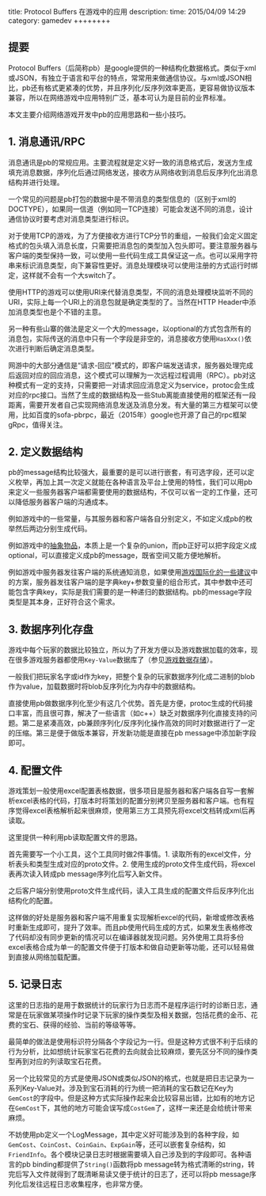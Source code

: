 title: Protocol Buffers 在游戏中的应用
description: 
time: 2015/04/09 14:29
category: gamedev
++++++++

## 提要

Protocol Buffers（后简称pb）是google提供的一种结构化数据格式。类似于xml或JSON，有独立于语言和平台的特点，常常用来做通信协议。与xml或JSON相比，pb还有格式更紧凑的优势，并且序列化/反序列效率更高，更容易做协议版本兼容，所以在网络游戏中应用特别广泛，基本可认为是目前的业界标准。

本文主要介绍网络游戏开发中pb的应用思路和一些小技巧。

## 1. 消息通讯/RPC

消息通讯是pb的常规应用。主要流程就是定义好一致的消息格式后，发送方生成填充消息数据，序列化后通过网络发送，接收方从网络收到消息后反序列化出消息结构并进行处理。

一个常见的问题是pb打包的数据中是不带消息的类型信息的（区别于xml的DOCTYPE），如果同一信道（例如同一TCP连接）可能会发送不同的消息，设计通信协议时要考虑对消息类型进行标识。

对于使用TCP的游戏，为了方便接收方进行TCP分节的重组，一般我们会定义固定格式的包头填入消息长度，只需要把消息包的类型加入包头即可。要注意服务器与客户端的类型保持一致，可以使用一些代码生成工具保证这一点。也可以采用字符串来标识消息类型，向下兼容性更好。消息处理模块可以使用注册的方式运行时绑定，这样就不会有一个大switch了。

使用HTTP的游戏可以使用URI来代替消息类型，不同的消息处理模块监听不同的URI，实际上每一个URI上的消息包就是确定类型的了。当然在HTTP Header中添加消息类型也是个不错的主意。

另一种有些山寨的做法是定义一个大的message，以optional的方式包含所有的消息包，实际传送的消息中只有一个字段是非空的，消息接收方使用`HasXxx()`依次进行判断后确定消息类型。

网游中的大部分通信是“请求-回应”模式的，即客户端发送请求，服务器处理完成后返回对应的回应消息，这个模式可以理解为一次远程过程调用（RPC）。pb对这种模式有一定的支持，只需要把一对请求回应消息定义为service，protoc会生成对应的rpc接口。当然了生成的数据结构及一些Stub离能直接使用的框架还有一段距离，需要开发者自己实现网络消息发送及消息分发。有大量的第三方框架可以使用，比如百度的sofa-pbrpc，最近（2015年）google也开源了自己的rpc框架gRpc，值得关注。

## 2. 定义数据结构

pb的message结构比较强大，最重要的是可以进行嵌套，有可选字段，还可以定义枚举，再加上其一次定义就能在各种语言及平台上使用的特性，我们可以用pb来定义一些服务器客户端都需要使用的数据结构，不仅可以省一定的工作量，还可以降低服务器客户端的沟通成本。

例如游戏中的一些常量，与其服务器和客户端各自分别定义，不如定义成pb的枚举然后两边分别生成代码。

例如游戏中的[抽象物品](http://disksing.com/abstract-item)，本质上是一个复杂的union，而pb正好可以把字段定义成optional，可以直接定义成pb的message，既省空间又能方便地解析。

例如游戏中服务器发往客户端的系统通知消息，如果使用[游戏国际化的一些建议](http://disksing.com/game-i18n)中的方案，服务器发往客户端的是字典key+参数变量的组合形式，其中参数中还可能包含字典key，实际是我们需要的是一种递归的数据结构。pb的message字段类型是其本身，正好符合这个需求。

## 3. 数据序列化存盘

游戏中每个玩家的数据比较独立，所以为了开发方便以及游戏数据加载的效率，现在很多游戏服务器都使用`Key-Value`数据库了（参见[游戏数据存储](http://disksing.com/data-saving)）。

一般我们把玩家名字或id作为key，把整个复杂的玩家数据序列化成二进制的blob作为value，加载数据时将blob反序列化为内存中的数据结构。

直接使用pb做数据序列化至少有这几个优势。首先是方便，protoc生成的代码接口丰富，而且很可靠，解决了一些语言（如c++）缺乏对数据序列化直接支持的问题。第二是紧凑高效，pb兼顾序列化/反序列化操作高效的同时对数据进行了一定的压缩。第三是便于做版本兼容，开发新功能是直接在pb message中添加新字段即可。

## 4. 配置文件

游戏策划一般使用excel配置表格数据，很多项目是服务器和客户端各自写一套解析excel表格的代码，打版本时将策划的配置分别拷贝至服务器和客户端。也有程序觉得excel表格解析起来很麻烦，使用第三方工具预先将excel文档转成xml后再读取。

这里提供一种利用pb读取配置文件的思路。

首先需要写一个小工具，这个工具同时做2件事情。1. 读取所有的excel文件，分析表头和类型生成对应的proto文件。2. 使用生成的proto文件生成代码，将excel表再次读入转成pb message序列化后写入新文件。

之后客户端分别使用proto文件生成代码，读入工具生成的配置文件后反序列化出结构化的配置。

这样做的好处是服务器和客户端不用重复实现解析excel的代码，新增或修改表格时重新生成即可，提升了效率。而且pb使用代码生成的方式，如果发生表格修改了代码却没有同步更新的情况可以在编译器就发现问题。另外使用工具将多份excel表格合成为单一的配置文件便于打版本和做自动更新等功能，还可以轻易做到直接从网络加载配置。

## 5. 记录日志

这里的日志指的是用于数据统计的玩家行为日志而不是程序运行时的诊断日志，通常是在玩家做某项操作时记录下玩家的操作类型及相关数据，包括花费的金币、花费的宝石、获得的经验、当前的等级等等。

最简单的做法是使用标识符分隔各个字段记为一行。但是这种方式很不利于后续的行为分析，比如想统计玩家宝石花费的去向就会比较麻烦，要先区分不同的操作类型再到对应的列读取宝石花费。

另一个比较常见的方式是使用JSON或类似JSON的格式，也就是把日志记录为一系列Key-Value对。涉及到宝石消耗的行为统一把消耗的宝石数记在Key为`GemCost`的字段中。但是这种方式实际操作起来会比较容易出错，比如有的地方记在`GemCost`下，其他的地方可能会误写成`CostGem`了，这样一来还是会给统计带来麻烦。

不妨使用pb定义一个LogMessage，其中定义好可能涉及到的各种字段，如`GemCost`、`CoinCost`、`CoinGain`、`ExpGain`等，还可以嵌套复杂结构，如`FriendInfo`。各个模块记录日志时根据需要填入自己涉及到的字段即可。各种语言的pb binding都提供了`String()`函数将pb message转为格式清晰的string，转完后写入文件就得到了既清晰易读又便于统计的日志了，还可以将pb message序列化后发往远程日志收集程序，也非常方便。
